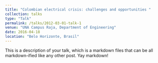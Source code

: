 ```yaml
---
title: "Colombian electrical crisis: challenges and opportunities "
collection: talks
type: "Talk"
permalink: /talks/2012-03-01-talk-1
venue: "UNA Campus Raja, Department of Engineering"
date: 2016-04-18
location: "Belo Horizonte, Brasil"
---
```


This is a description of your talk, which is a markdown files that can be all markdown-ified like any other post. Yay markdown!
